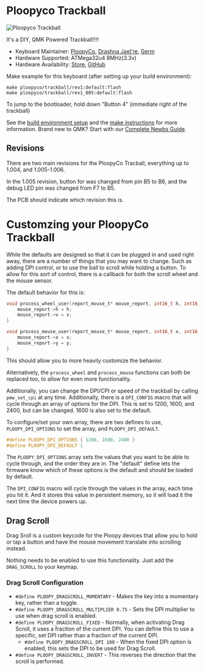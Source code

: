# Ploopyco Trackball

![Ploopyco Trackball](https://i.redd.it/j7z0y83txps31.jpg)

It's a DIY, QMK Powered Trackball!!!!

* Keyboard Maintainer: [PloopyCo](https://github.com/ploopyco), [Drashna Jael're](https://github.com/drashna/), [Germ](https://github.com/germ/)
* Hardware Supported: ATMega32u4 8MHz(3.3v)  
* Hardware Availability: [Store](https://ploopy.co), [GitHub](https://github.com/ploopyco)

Make example for this keyboard (after setting up your build environment):

    make ploopyco/trackball/rev1:default:flash
    make ploopyco/trackball/rev1_005:default:flash
    
To jump to the bootloader, hold down "Button 4" (immediate right of the trackball) 

See the [build environment setup](https://docs.qmk.fm/#/getting_started_build_tools) and the [make instructions](https://docs.qmk.fm/#/getting_started_make_guide) for more information. Brand new to QMK? Start with our [Complete Newbs Guide](https://docs.qmk.fm/#/newbs).

## Revisions

There are two main revisions for the PloopyCo Tracball, everything up to 1.004, and 1.005-1.006.

In the 1.005 revision, button for was changed from pin B5 to B6, and the debug LED pin was changed from F7 to B5. 

The PCB should indicate which revision this is.

# Customzing your PloopyCo Trackball

While the defaults are designed so that it can be plugged in and used right away, there are a number of things that you may want to change.  Such as adding DPI control, or to use the ball to scroll while holding a button.   To allow for this sort of control, there is a callback for both the scroll wheel and the mouse sensor. 

The default behavior for this is:

```c
void process_wheel_user(report_mouse_t* mouse_report, int16_t h, int16_t v) {
    mouse_report->h = h;
    mouse_report->v = v;
}

void process_mouse_user(report_mouse_t* mouse_report, int16_t x, int16_t y) {
    mouse_report->x = x;
    mouse_report->y = y;
}
```

This should allow you to more heavily customize the behavior. 

Alternatively, the `process_wheel` and `process_mouse` functions can both be replaced too, to allow for even more functionality.

Additionally, you can change the DPI/CPI or speed of the trackball by calling `pmw_set_cpi` at any time. Additionally, there is a `DPI_CONFIG` macro that will cycle through an array of options for the DPI.  This is set to 1200, 1600, and 2400, but can be changed.  1600 is also set to the default. 

To configure/set your own array, there are two defines to use, `PLOOPY_DPI_OPTIONS` to set the array, and `PLOOPY_DPI_DEFAULT`. 

```c
#define PLOOPY_DPI_OPTIONS { 1200, 1600, 2400 }
#define PLOOPY_DPI_DEFAULT 1
```
The `PLOOPY_DPI_OPTIONS` array sets the values that you want to be able to cycle through, and the order they are in.  The "default" define lets the firmware know which of these options is the default and should be loaded by default. 

The `DPI_CONFIG` macro will cycle through the values in the array, each time you hit it.  And it stores this value in persistent memory, so it will load it the next time the device powers up. 

## Drag Scroll

Drag Sroll is a custom keycode for the Ploopy devices that allow you to hold or tap a button and have the mouse movement translate into scrolling instead. 

Nothing needs to be enabled to use this functionality.  Just add the `DRAG_SCROLL` to your keymap. 

### Drag Scroll Configuration

* `#define PLOOPY_DRAGSCROLL_MOMENTARY` - Makes the key into a momentary key, rather than a toggle.
* `#define PLOOPY_DRAGSCROLL_MULTIPLIER 0.75` - Sets the DPI multiplier to use when drag scroll is enabled. 
* `#define PLOOPY_DRAGSCROLL_FIXED` - Normally, when activating Drag Scroll, it uses a fraction of the current DPI. You can define this to use a specific, set DPI rather than a fraction of the current DPI. 
  * `#define PLOOPY_DRAGSCROLL_DPI 100` - When the fixed DPI option is enabled, this sets the DPI to be used for Drag Scroll.
* `#define PLOOPY_DRAGSCROLL_INVERT` - This reverses the direction that the scroll is performed. 
